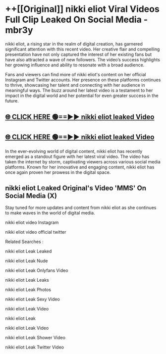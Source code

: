 # ++[[Original]] nikki eliot Viral Videos Full Clip Leaked On Social Media - mbr3y<br>

nikki eliot, a rising star in the realm of digital creation, has garnered significant attention with this recent video. Her creative flair and compelling presentation have not only captured the interest of her existing fans but have also attracted a wave of new followers. The video’s success highlights her growing influence and ability to resonate with a broad audience.

Fans and viewers can find more of nikki eliot's content on her official Instagram and Twitter accounts. Her presence on these platforms continues to thrive, showcasing her talent and connecting with her audience in meaningful ways. The buzz around her latest video is a testament to her impact in the digital world and her potential for even greater success in the future.


## [🌐 CLICK HERE 🟢==►► nikki eliot leaked Video ](https://onlyclips.site?title=nikki_eliot&ref=git)

## [🌐 CLICK HERE 🟢==►► nikki eliot leaked Video ](https://onlyclips.site?title=nikki_eliot&ref=git)


In the ever-evolving world of digital content, nikki eliot has recently emerged as a standout figure with her latest viral video. The video has taken the internet by storm, captivating viewers across various social media platforms. Known for her innovative and engaging content, nikki eliot has once again proven her prowess in the digital space.



## nikki eliot L𝚎aked Original's Video 'MMS' On Social Media (X)


Stay tuned for more updates and content from nikki eliot as she continues to make waves in the world of digital media.

nikki eliot video Instagram

nikki eliot video official twitter


Related Searches :

nikki eliot Leak Leaked

nikki eliot Leak Nude

nikki eliot Leak Onlyfans Video

nikki eliot Leak Leaks

nikki eliot Leak Photos

nikki eliot Leak Sexy Video

nikki eliot Leak Video

nikki eliot Leak

nikki eliot Leak Video

nikki eliot Leak Shower Video

nikki eliot Leak Twitter Video

